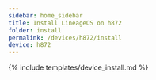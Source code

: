 ```yaml
---
sidebar: home_sidebar
title: Install LineageOS on h872
folder: install
permalink: /devices/h872/install
device: h872
---
```

{% include templates/device_install.md %}
